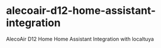 # alecoair-d12-home-assistant-integration
AlecoAir D12 Home Home Assistant Integration with localtuya
